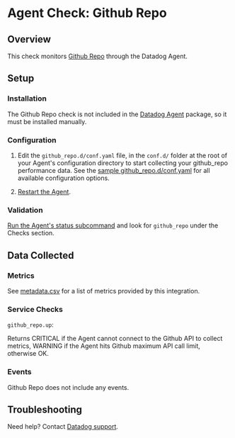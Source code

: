# Agent Check: Github Repo

## Overview

This check monitors [Github Repo][1] through the Datadog Agent.

## Setup

### Installation

The Github Repo check is not included in the [Datadog Agent][2] package, so it must
be installed manually.

### Configuration

1. Edit the `github_repo.d/conf.yaml` file, in the `conf.d/` folder at the root of your Agent's configuration directory to start collecting your github_repo performance data. See the [sample github_repo.d/conf.yaml][2] for all available configuration options.

2. [Restart the Agent][3].

### Validation

[Run the Agent's status subcommand][4] and look for `github_repo` under the Checks section.

## Data Collected

### Metrics

See [metadata.csv][5] for a list of metrics provided by this integration.

### Service Checks

`github_repo.up`:

Returns CRITICAL if the Agent cannot connect to the Github API to collect metrics, WARNING if the Agent hits Github maximum API call limit, otherwise OK.

### Events

Github Repo does not include any events.

## Troubleshooting

Need help? Contact [Datadog support][6].

[1]: **LINK_TO_INTEGRATION_SITE**
[2]: https://github.com/DataDog/integrations-core/blob/master/github_repo/datadog_checks/github_repo/data/conf.yaml.example
[3]: https://docs.datadoghq.com/agent/guide/agent-commands/?tab=agentv6#start-stop-and-restart-the-agent
[4]: https://docs.datadoghq.com/agent/guide/agent-commands/?tab=agentv6#agent-status-and-information
[5]: https://github.com/DataDog/integrations-extras/blob/master/github_repo/metadata.csv
[6]: https://docs.datadoghq.com/help

